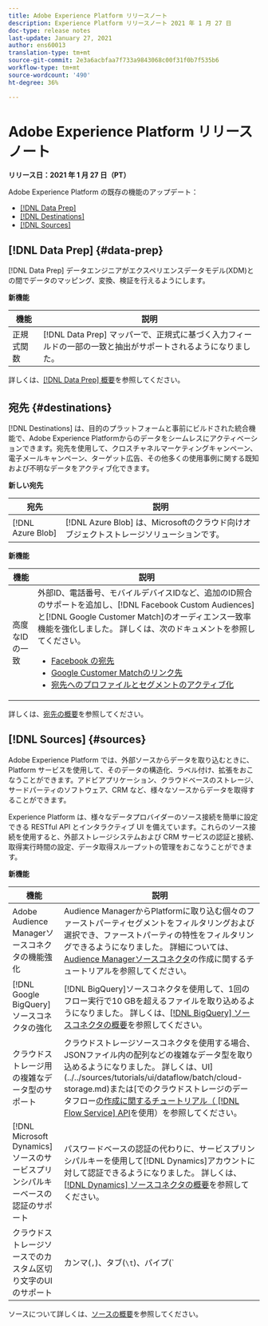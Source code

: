 ```yaml
---
title: Adobe Experience Platform リリースノート
description: Experience Platform リリースノート 2021 年 1 月 27 日
doc-type: release notes
last-update: January 27, 2021
author: ens60013
translation-type: tm+mt
source-git-commit: 2e3a6acbfaa7f733a9843068c00f31f0b7f535b6
workflow-type: tm+mt
source-wordcount: '490'
ht-degree: 36%

---
```



# Adobe Experience Platform リリースノート

**リリース日：2021 年 1 月 27 日（PT）**

Adobe Experience Platform の既存の機能のアップデート：

- [[!DNL Data Prep]](#data-prep)
- [[!DNL Destinations]](#destinations)
- [[!DNL Sources]](#sources)

## [!DNL Data Prep] {#data-prep}

[!DNL Data Prep] データエンジニアがエクスペリエンスデータモデル(XDM)との間でデータのマッピング、変換、検証を行えるようにします。

**新機能**

| 機能 | 説明 |
| ------- | ----------- |
| 正規式関数 | [!DNL Data Prep] マッパーで、正規式に基づく入力フィールドの一部の一致と抽出がサポートされるようになりました。 |

詳しくは、[[!DNL Data Prep] 概要](../../data-prep/home.md)を参照してください。

## 宛先 {#destinations}

[!DNL Destinations] は、目的のプラットフォームと事前にビルドされた統合機能で、Adobe Experience Platformからのデータをシームレスにアクティベーションできます。宛先を使用して、クロスチャネルマーケティングキャンペーン、電子メールキャンペーン、ターゲット広告、その他多くの使用事例に関する既知および不明なデータをアクティブ化できます。

**新しい宛先**

| 宛先 | 説明 |
| ----------- | ----------- |
| [!DNL Azure Blob] | [!DNL Azure Blob] は、Microsoftのクラウド向けオブジェクトストレージソリューションです。 |

**新機能**

| 機能 | 説明 |
| ------- | ----------- |
| 高度なIDの一致 | 外部ID、電話番号、モバイルデバイスIDなど、追加のID照合のサポートを追加し、[!DNL Facebook Custom Audiences]と[!DNL Google Customer Match]のオーディエンス一致率機能を強化しました。 詳しくは、次のドキュメントを参照してください。 <ul><li>[Facebook の宛先](../../destinations/catalog/social/facebook.md)</li><li>[Google Customer Matchのリンク先](../../destinations/catalog/advertising/google-customer-match.md)</li><li>[宛先へのプロファイルとセグメントのアクティブ化](../../destinations/ui/activate-destinations.md)</li></ul> |

詳しくは、[宛先の概要](../../destinations/home.md)を参照してください。

## [!DNL Sources] {#sources}

Adobe Experience Platform では、外部ソースからデータを取り込むときに、Platform サービスを使用して、そのデータの構造化、ラベル付け、拡張をおこなうことができます。アドビアプリケーション、クラウドベースのストレージ、サードパーティのソフトウェア、CRM など、様々なソースからデータを取得することができます。

Experience Platform は、様々なデータプロバイダーのソース接続を簡単に設定できる RESTful API とインタラクティブ UI を備えています。これらのソース接続を使用すると、外部ストレージシステムおよび CRM サービスの認証と接続、取得実行時間の設定、データ取得スループットの管理をおこなうことができます。

**新機能**

| 機能 | 説明 |
| ------- | ----------- |
| Adobe Audience Managerソースコネクタの機能強化 | Audience ManagerからPlatformに取り込む個々のファーストパーティセグメントをフィルタリングおよび選択でき、ファーストパーティの特性をフィルタリングできるようになりました。 詳細については、[Audience Managerソースコネクタ](../../sources/tutorials/ui/create/adobe-applications/audience-manager.md)の作成に関するチュートリアルを参照してください。 |
| [!DNL Google BigQuery] ソースコネクタの強化 | [!DNL BigQuery]ソースコネクタを使用して、1回のフロー実行で10 GBを超えるファイルを取り込めるようになりました。 詳しくは、[[!DNL BigQuery] ソースコネクタの概要](../../sources/connectors/databases/bigquery.md)を参照してください。 |
| クラウドストレージ用の複雑なデータ型のサポート | クラウドストレージソースコネクタを使用する場合、JSONファイル内の配列などの複雑なデータ型を取り込めるようになりました。 詳しくは、UI](../../sources/tutorials/ui/dataflow/batch/cloud-storage.md)または[でのクラウドストレージのデータフロー[の作成に関するチュートリアル（ [!DNL Flow Service] API](../../sources/tutorials/api/collect/cloud-storage.md)を使用）を参照してください。 |
| [!DNL Microsoft Dynamics]ソースのサービスプリンシパルキーベースの認証のサポート | パスワードベースの認証の代わりに、サービスプリンシパルキーを使用して[!DNL Dynamics]アカウントに対して認証できるようになりました。 詳しくは、[[!DNL Dynamics] ソースコネクタの概要](../../sources/connectors/crm/ms-dynamics.md)を参照してください。 |
| クラウドストレージソースでのカスタム区切り文字のUIのサポート | カンマ(`,`)、タブ(`\t`)、パイプ(`|`)などのカスタムの列区切り文字を設定して、UIから区切りファイルを収集できるようになりました。 詳しくは、[クラウドストレージソースコネクタ](../../sources/tutorials/ui/dataflow/batch/cloud-storage.md)を使用したデータフローの作成のチュートリアルを参照してください |

ソースについて詳しくは、[ソースの概要](../../sources/home.md)を参照してください。
